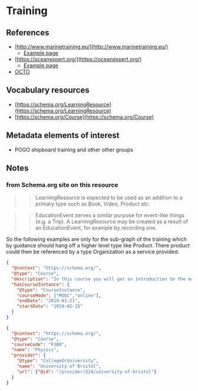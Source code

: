 
# Training

## References

* [http://www.marinetraining.eu/](http://www.marinetraining.eu/)
  * [Example page](http://www.marinetraining.eu/node/1001)
* [https://oceanexpert.org/](https://oceanexpert.org/)
  * [Example page](https://oceanexpert.org/expert/17820)
* [OCTO](https://www.octogroup.org/)

## Vocabulary resources

* [https://schema.org/LearningResource](https://schema.org/LearningResource) 
* [https://schema.org/Course](https://schema.org/Course)

## Metadata elements of interest

* POGO shipboard training and other other groups


## Notes

### from Schema.org site on this resource
>> LearningResource is expected to be used as an addition to a primary type such as Book, Video, Product etc.

>>EducationEvent serves a similar purpose for event-like things (e.g. a Trip). A LearningResource may be created as a result of an EducationEvent, for example by recording one.

So the following examples are only for the sub-graph of the training which by guidance should hang off a higher level type like Product.  There product could then be referenced by a type Organization as a service provided.

```json
{
  "@context": "https://schema.org/",
  "@type": "Course",
  "description": "In this course you will get an introduction to the main tools and ideas in the data scientist's toolbox...",
  "hasCourseInstance": {
    "@type": "CourseInstance",
    "courseMode": ["MOOC","online"],
    "endDate": "2019-03-21",
    "startDate": "2019-02-15"
  }
}
```

```json
{
  "@context": "https://schema.org/",
  "@type": "Course",
  "courseCode": "F300",
  "name": "Physics",
  "provider": {
    "@type": "CollegeOrUniversity",
    "name": "University of Bristol",
    "url": {"@id": "/provider/324/university-of-bristol"}
  }
}
```